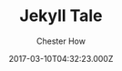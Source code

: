 ---
layout: JamstackTheme
title: Jekyll Tale
github: https://github.com/chesterhow/tale
demo: https://chesterhow.github.io/tale/
author: Chester How
ssg: Jekyll
date: 2017-03-10T04:32:23.000Z
description: Minimal Jekyll theme for storytellers
stale: false
---
